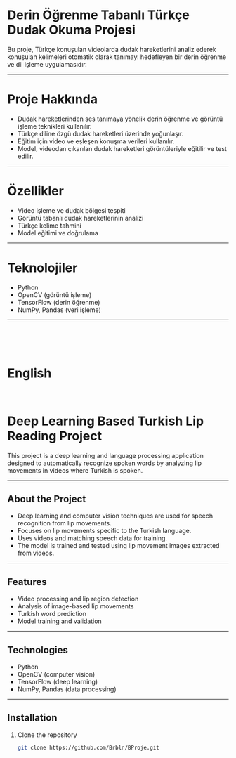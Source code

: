 # Derin Öğrenme Tabanlı Türkçe Dudak Okuma Projesi

Bu proje, Türkçe konuşulan videolarda dudak hareketlerini analiz ederek konuşulan kelimeleri otomatik olarak tanımayı hedefleyen bir derin öğrenme ve dil işleme uygulamasıdır.

---

# Proje Hakkında

- Dudak hareketlerinden ses tanımaya yönelik derin öğrenme ve görüntü işleme teknikleri kullanılır.  
- Türkçe diline özgü dudak hareketleri üzerinde yoğunlaşır.  
- Eğitim için video ve eşleşen konuşma verileri kullanılır.  
- Model, videodan çıkarılan dudak hareketleri görüntüleriyle eğitilir ve test edilir.

---

# Özellikler

- Video işleme ve dudak bölgesi tespiti  
- Görüntü tabanlı dudak hareketlerinin analizi  
- Türkçe kelime tahmini  
- Model eğitimi ve doğrulama  

---

# Teknolojiler

- Python  
- OpenCV (görüntü işleme)  
- TensorFlow (derin öğrenme)  
- NumPy, Pandas (veri işleme)  

---

<br><br><br>

# English

<br>

# Deep Learning Based Turkish Lip Reading Project

This project is a deep learning and language processing application designed to automatically recognize spoken words by analyzing lip movements in videos where Turkish is spoken.

---

## About the Project

- Deep learning and computer vision techniques are used for speech recognition from lip movements.  
- Focuses on lip movements specific to the Turkish language.  
- Uses videos and matching speech data for training.  
- The model is trained and tested using lip movement images extracted from videos.

---

## Features

- Video processing and lip region detection  
- Analysis of image-based lip movements  
- Turkish word prediction  
- Model training and validation  

---

## Technologies

- Python  
- OpenCV (computer vision)  
- TensorFlow (deep learning)  
- NumPy, Pandas (data processing)  

---

## Installation

1. Clone the repository  
   ```bash
   git clone https://github.com/Brbln/BProje.git
